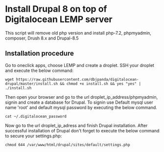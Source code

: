 # Install Drupal 8 on top of Digitalocean LEMP server
This script will remove old php version and install php-7.2, phpmyadmin, composer, Drush 8.x and Drupal-8.5
 

Installation procedure
----------------------
Go to oneclick apps, choose LEMP and create a droplet. SSH your droplet and execute the below command:  
```
wget https://raw.githubusercontent.com/dbjpanda/digitalocean-drupal/master/install.sh && chmod +x install.sh && yes "yes" |  ./install.sh
```

Then open your browser and go to the url droplet_ip_address/phpmyadmin, signin and create a database for Drupal. To signin use Default mysql user name 'root' and default mysql password by executing the below command. 
```
cat ~/.digitalocean_password
```

Now go to the url droplet_ip_adress and finish Drupal installation. After successful installation of Drupal don't forget to execute the below command to secure your settings.php: 
```
chmod 644 /var/www/html/drupal/sites/default/settings.php
```
